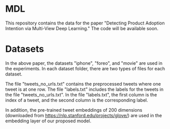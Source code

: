 # MDL
This repository contains the data for the paper "Detecting Product Adoption Intention via Multi-View Deep Learning." The code will be available soon.

# Datasets
In the above paper, the datasets "iphone", "foreo", and "movie" are used in the experiments. In each dataset folder, there are two types of files for each dataset.

The file "tweets_no_urls.txt" contains the preprocessed tweets where one tweet is at one row. 
The file "labels.txt" includes the labels for the tweets in the file "tweets_no_urls.txt". In the file "labels.txt", the first column is the index of a tweet, and the second column is the corresponding label.

In addition, the pre-trained tweet embeddings of 200 dimensions (downloaded from https://nlp.stanford.edu/projects/glove/) are used in the embedding layer of our proposed model.
